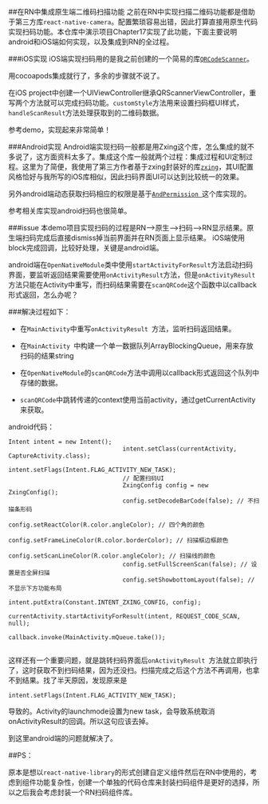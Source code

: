 ##在RN中集成原生端二维码扫描功能
之前在RN中实现扫描二维码功能都是借助于第三方库`react-native-camera`。配置繁琐容易出错，因此打算直接用原生代码实现扫码功能。本仓库中演示项目Chapter17实现了此功能，下面主要说明android和iOS端如何实现，以及集成到RN的全过程。

###iOS实现
iOS端实现扫码用的是我之前创建的一个简易的库[`QRCodeScanner`](https://github.com/mrarronz/QRCodeScanner)。

用cocoapods集成就行了，多余的步骤就不说了。

在iOS project中创建一个UIViewController继承QRScannerViewController，重写两个方法就可以完成扫码功能。`customStyle`方法用来设置扫码框UI样式，`handleScanResult`方法处理获取到的二维码数据。

参考demo，实现起来非常简单！

###Android实现
Android端实现扫码一般都是用Zxing这个库，怎么集成的就不多说了，这方面资料太多了。集成这个库一般就两个过程：集成过程和UI定制过程。这里为了简便，我使用了第三方作者基于zxing封装好的库[`zxing`](https://github.com/yuzhiqiang1993/zxing)，其UI配置风格恰好与我所写的iOS库相似，因此扫码界面UI可以达到比较统一的效果。

另外android端动态获取扫码相应的权限是基于[`AndPermission `](https://github.com/yanzhenjie/AndPermission)这个库实现的。

参考相关库实现android扫码也很简单。


###issue
本demo项目实现扫码的过程是RN——>原生——>扫码——>RN显示结果。原生端扫码完成后直接dismiss掉当前界面并在RN页面上显示结果。
iOS端使用block完成回调，比较好处理，关键是android端。

android端在`OpenNativeModule`类中使用`startActivityForResult`方法启动扫码界面，要监听返回结果需要使用`onActivityResult`方法，但是`onActivityResult`方法只能在Activity中重写，而扫码结果需要在`scanQRCode`这个函数中以callback形式返回，怎么办呢？

###解决过程如下：

* 在`MainActivity`中重写`onActivityResult `方法，监听扫码返回结果。

* 在`MainActivity `中构建一个单一数据队列ArrayBlockingQueue，用来存放扫码的结果string

* 在`OpenNativeModule`的`scanQRCode`方法中调用以callback形式返回这个队列中存储的数据。

* `scanQRCode`中跳转传递的context使用当前activity，通过getCurrentActivity来获取。

android代码：

```
Intent intent = new Intent();
                                intent.setClass(currentActivity, CaptureActivity.class);
                                intent.setFlags(Intent.FLAG_ACTIVITY_NEW_TASK);
                                // 配置扫码UI
                                ZxingConfig config = new ZxingConfig();
                                config.setDecodeBarCode(false); // 不扫描条形码
                                config.setReactColor(R.color.angleColor); // 四个角的颜色
                                config.setFrameLineColor(R.color.borderColor); // 扫描框边框颜色
                                config.setScanLineColor(R.color.angleColor); // 扫描线的颜色
                                config.setFullScreenScan(false); // 设置是否全屏扫描
                                config.setShowbottomLayout(false); // 不显示下方功能布局
                                intent.putExtra(Constant.INTENT_ZXING_CONFIG, config);
                                currentActivity.startActivityForResult(intent, REQUEST_CODE_SCAN, null);
                                callback.invoke(MainActivity.mQueue.take());
                                
```
这样还有一个重要问题，就是跳转扫码界面后`onActivityResult `方法就立即执行了，这时获取不到扫码结果，因为还没扫。扫描完成之后这个方法不再调用，也拿不到结果。找了半天原因，发现原来是

```
intent.setFlags(Intent.FLAG_ACTIVITY_NEW_TASK);
```
导致的。Activity的launchmode设置为new task，会导致系统取消onActivityResult的回调。所以这句应该去掉。

到这里android端的问题就解决了。



##PS：

原本是想以`react-native-library`的形式创建自定义组件然后在RN中使用的，考虑到组件功能复杂性，创建一个单独的代码仓库来封装扫码组件是更好的选择，所以之后我会考虑封装一个RN扫码组件库。

